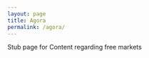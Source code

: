 ```yaml
---
layout: page
title: Agora
permalink: /agora/
---
```


Stub page for Content regarding free markets


